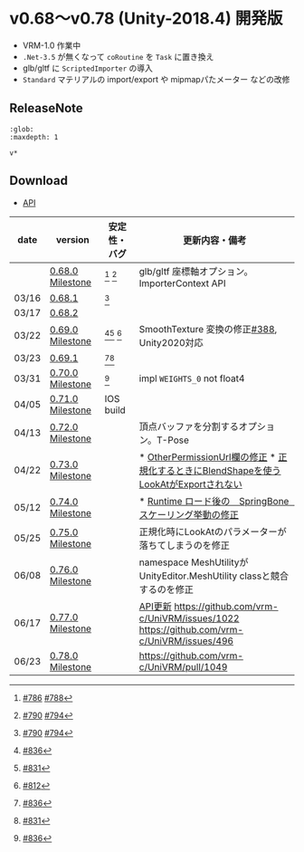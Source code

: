 # v0.68～v0.78 (Unity-2018.4) 開発版

* VRM-1.0 作業中
* `.Net-3.5` が無くなって `coRoutine` を `Task` に置き換え
* glb/gltf に `ScriptedImporter` の導入
* `Standard` マテリアルの import/export や mipmapパたメーター などの改修

## ReleaseNote

```{toctree}
:glob:
:maxdepth: 1
   
v*
```

## Download


* [API](https://vrm-c.github.io/UniVRM/ja/)

| date  | version                                                                                                                           | 安定性・バグ                                    | 更新内容・備考                                                                                                                                                                |
|-------|-----------------------------------------------------------------------------------------------------------------------------------|-------------------------------------------------|-------------------------------------------------------------------------------------------------------------------------------------------------------------------------------|
|       | [0.68.0](http://github.com/vrm-c/UniVRM/releases/tag/v0.68.0) [Milestone](https://github.com/vrm-c/UniVRM/milestone/30?closed=1)  | [^material_import] [^import_bug]                | glb/gltf 座標軸オプション。ImporterContext API                                                                                                                                |
| 03/16 | [0.68.1](http://github.com/vrm-c/UniVRM/releases/tag/v0.68.1)                                                                     | [^import_bug]                                   |                                                                                                                                                                               |
| 03/17 | [0.68.2](http://github.com/vrm-c/UniVRM/releases/tag/v0.68.2)                                                                     |                                                 |                                                                                                                                                                               |
| 03/22 | [0.69.0](http://github.com/vrm-c/UniVRM/releases/tag/v0.69.0) [Milestone](https://github.com/vrm-c/UniVRM/milestone/31?closed=1)  | [^MetallicOcclusion][^EncodeToPng] [^NotUnique] | SmoothTexture 変換の修正[\#388](https://github.com/vrm-c/UniVRM/issues/388), Unity2020対応                                                                                    |
| 03/23 | [0.69.1](http://github.com/vrm-c/UniVRM/releases/tag/v0.69.1)                                                                     | [^MetallicOcclusion][^EncodeToPng]              |                                                                                                                                                                               |
| 03/31 | [0.70.0](http://github.com/vrm-c/UniVRM/releases/tag/v0.70.0) [Milestone](https://github.com/vrm-c/UniVRM/milestone/32?closed=1)  | [^MetallicOcclusion]                            | impl `WEIGHTS_0` not float4                                                                                                                                                   |
| 04/05 | [0.71.0](http://github.com/vrm-c/UniVRM/releases/tag/v0.71.0) [Milestone](https://github.com/vrm-c/UniVRM/milestone/33?closed=1)  | IOS build                                       |                                                                                                                                                                               |
| 04/13 | [0.72.0](http://github.com/vrm-c/UniVRM/releases/tag/v0.72.0) [Milestone](https://github.com/vrm-c/UniVRM/milestone/34?closed=1)  |                                                 | 頂点バッファを分割するオプション。T-Pose                                                                                                                                      |
| 04/22 | [0.73.0](https://github.com/vrm-c/UniVRM/releases/tag/v0.73.0) [Milestone](https://github.com/vrm-c/UniVRM/milestone/35?closed=1) |                                                 | * [OtherPermissionUrl欄の修正](https://github.com/vrm-c/UniVRM/pull/897) * [正規化するときにBlendShapeを使うLookAtがExportされない](https://github.com/vrm-c/UniVRM/pull/894) |
| 05/12 | [0.74.0](https://github.com/vrm-c/UniVRM/releases/tag/v0.74.0) [Milestone](https://github.com/vrm-c/UniVRM/milestone/36?closed=1) |                                                 | * [Runtime ロード後の　SpringBone　スケーリング挙動の修正](https://github.com/vrm-c/UniVRM/issues/922)                                                                        |
| 05/25 | [0.75.0](https://github.com/vrm-c/UniVRM/releases/tag/v0.75.0) [Milestone](https://github.com/vrm-c/UniVRM/milestone/37?closed=1) |                                                 | 正規化時にLookAtのパラメーターが落ちてしまうのを修正                                                                                                                          |
| 06/08 | [0.76.0](https://github.com/vrm-c/UniVRM/releases/tag/v0.76.0) [Milestone](https://github.com/vrm-c/UniVRM/milestone/38?closed=1) |                                                 | namespace MeshUtilityがUnityEditor.MeshUtility classと競合するのを修正                                                                                                        |
| 06/17 | [0.77.0](https://github.com/vrm-c/UniVRM/releases/tag/v0.77.0) [Milestone](https://github.com/vrm-c/UniVRM/milestone/39?closed=1) |                                                 | [API更新](https://vrm-c.github.io/UniVRM/) https://github.com/vrm-c/UniVRM/issues/1022 https://github.com/vrm-c/UniVRM/issues/496                 |
| 06/23 | [0.78.0](https://github.com/vrm-c/UniVRM/releases/tag/v0.78.0) [Milestone](https://github.com/vrm-c/UniVRM/milestone/40?closed=1) |                                                 | https://github.com/vrm-c/UniVRM/pull/1049                                                                                                                                     |

[^material_import]: [\#786](https://github.com/vrm-c/UniVRM/issues/786) [\#788](https://github.com/vrm-c/UniVRM/issues/788)
[^import_bug]: [\#790](https://github.com/vrm-c/UniVRM/issues/790) [\#794](https://github.com/vrm-c/UniVRM/issues/794)
[^NotUnique]: [\#812](https://github.com/vrm-c/UniVRM/pull/812)
[^EncodeToPng]: [\#831](https://github.com/vrm-c/UniVRM/pull/831)
[^MetallicOcclusion]: [\#836](https://github.com/vrm-c/UniVRM/issues/836)

